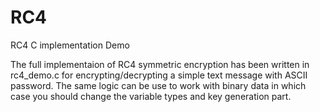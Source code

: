 # RC4
RC4 C implementation Demo

The full implementaion of RC4 symmetric encryption has been written in
rc4_demo.c for encrypting/decrypting a simple text message with ASCII password.
The same logic can be use to work with binary data in which case you should
change the variable types and key generation part.
